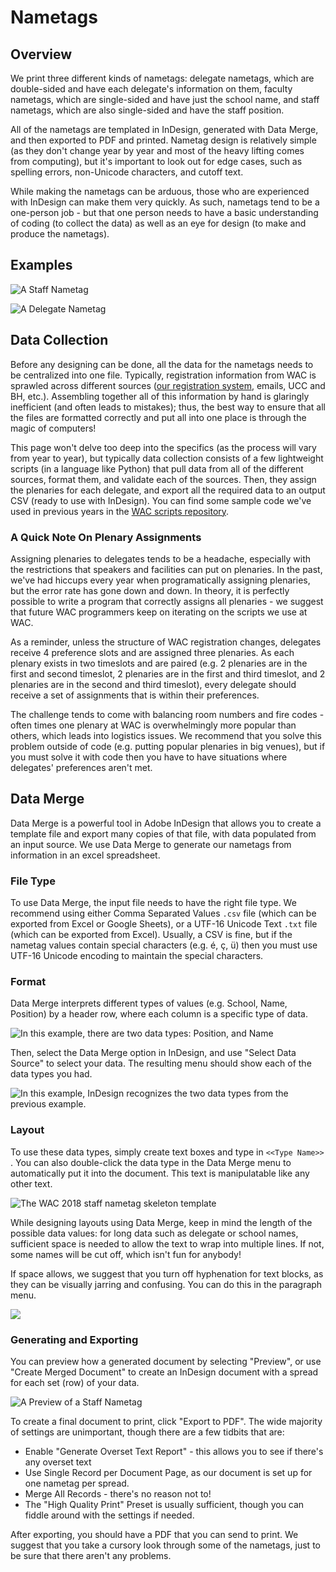 # Nametags

## Overview

We print three different kinds of nametags: delegate nametags, which are double-sided and have each delegate's information on them, faculty nametags, which are single-sided and have just the school name, and staff nametags, which are also single-sided and have the staff position. 

All of the nametags are templated in InDesign, generated with Data Merge, and then exported to PDF and printed. Nametag design is relatively simple \(as they don't change year by year and most of the heavy lifting comes from computing\), but it's important to look out for edge cases, such as spelling errors, non-Unicode characters, and cutoff text.

While making the nametags can be arduous, those who are experienced with InDesign can make them very quickly. As such, nametags tend to be a one-person job - but that one person needs to have a basic understanding of coding \(to collect the data\) as well as an eye for design \(to make and produce the nametags\).

## Examples

![A Staff Nametag](../.gitbook/assets/screen-shot-2018-05-21-at-3.18.02-pm.png)

![A Delegate Nametag](../.gitbook/assets/screen-shot-2018-05-21-at-3.20.13-pm.png)

## Data Collection

Before any designing can be done, all the data for the nametags needs to be centralized into one file. Typically, registration information from WAC is sprawled across different sources \([our registration system](https://github.com/worldaffairsconference/donna), emails, UCC and BH, etc.\). Assembling together all of this information by hand is glaringly inefficient \(and often leads to mistakes\); thus, the best way to ensure that all the files are formatted correctly and put all into one place is through the magic of computers! 

This page won't delve too deep into the specifics \(as the process will vary from year to year\), but typically  data collection consists of a few lightweight scripts \(in a language like Python\) that pull data from all of the different sources, format them, and validate each of the sources. Then, they assign the plenaries for each delegate, and export all the required data to an output CSV \(ready to use with InDesign\). You can find some sample code we've used in previous years in the [WAC scripts repository](https://github.com/worldaffairsconference/scripts). 

### A Quick Note On Plenary Assignments

Assigning plenaries to delegates tends to be a headache, especially with the restrictions that speakers and facilities can put on plenaries. In the past, we've had hiccups every year when programatically assigning plenaries, but the error rate has gone down and down. In theory, it is perfectly possible to write a program that correctly assigns all plenaries - we suggest that future WAC programmers keep on iterating on the scripts we use at WAC.

As a reminder, unless the structure of WAC registration changes, delegates receive 4 preference slots and are assigned three plenaries. As each plenary exists in two timeslots and are paired \(e.g. 2 plenaries are in the first and second timeslot, 2 plenaries are in the first and third timeslot, and 2 plenaries are in the second and third timeslot\), every delegate should receive a set of assignments that is within their preferences. 

The challenge tends to come with balancing room numbers and fire codes - often times one plenary at WAC is overwhelmingly more popular than others, which leads into logistics issues. We recommend that you solve this problem outside of code \(e.g. putting popular plenaries in big venues\), but if you must solve it with code then you have to have situations where delegates' preferences aren't met.

## Data Merge

Data Merge is a powerful tool in Adobe InDesign that allows you to create a template file and export many copies of that file, with data populated from an input source. We use Data Merge to generate our nametags from information in an excel spreadsheet.

### File Type

To use Data Merge, the input file needs to have the right file type. We recommend using either Comma Separated Values `.csv` file \(which can be exported from Excel or Google Sheets\), or a UTF-16 Unicode Text `.txt` file \(which can be exported from Excel\). Usually, a CSV is fine, but if the nametag values contain special characters \(e.g. é, ç, ü\) then you must use UTF-16 Unicode encoding to maintain the special characters.

### Format

Data Merge interprets different types of values \(e.g. School, Name, Position\) by a header row, where each column is a specific type of data. 

![In this example, there are two data types: Position, and Name](../.gitbook/assets/screen-shot-2018-05-21-at-2.50.25-pm.png)

Then, select the Data Merge option in InDesign, and use "Select Data Source" to select your data. The resulting menu should show each of the data types you had.

![In this example, InDesign recognizes the two data types from the previous example.](../.gitbook/assets/screen-shot-2018-05-21-at-2.52.32-pm.png)

### Layout

To use these data types, simply create text boxes and type in `<<Type Name>>` . You can also double-click the data type in the Data Merge menu to automatically put it into the document. This text is manipulatable like any other text.

![The WAC 2018 staff nametag skeleton template](../.gitbook/assets/screen-shot-2018-05-21-at-2.55.39-pm.png)

While designing layouts using Data Merge, keep in mind the length of the possible data values: for long data such as delegate or school names, sufficient space is needed to allow the text to wrap into multiple lines. If not, some names will be cut off, which isn't fun for anybody!

If space allows, we suggest that you turn off hyphenation for text blocks, as they can be visually jarring and confusing. You can do this in the paragraph menu.

![](../.gitbook/assets/screen-shot-2018-05-21-at-3.01.04-pm.png)

### Generating and Exporting

You can preview how a generated document by selecting "Preview", or use "Create Merged Document" to create an InDesign document with a spread for each set \(row\) of your data.

![A Preview of a Staff Nametag](../.gitbook/assets/screen-shot-2018-05-21-at-3.07.08-pm.png)

To create a final document to print, click "Export to PDF". The wide majority of settings are unimportant, though there are a few tidbits that are:

* Enable "Generate Overset Text Report" - this allows you to see if there's any overset text
* Use Single Record per Document Page, as our document is set up for one nametag per spread.
* Merge All Records - there's no reason not to!
* The "High Quality Print" Preset is usually sufficient, though you can fiddle around with the settings if needed.

After exporting, you should have a PDF that you can send to print. We suggest that you take a cursory look through some of the nametags, just to be sure that there aren't any problems.

